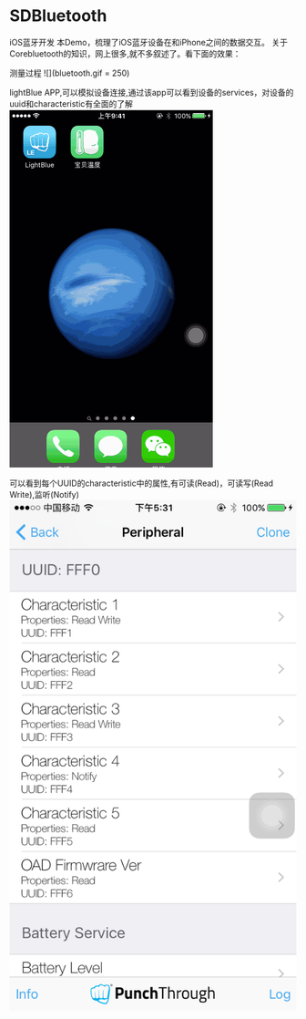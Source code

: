 # SDBluetooth 
iOS蓝牙开发
本Demo，梳理了iOS蓝牙设备在和iPhone之间的数据交互。
关于Corebluetooth的知识，网上很多,就不多叙述了。看下面的效果：

测量过程
![](bluetooth.gif = 250)

lightBlue APP,可以模拟设备连接,通过该app可以看到设备的services，对设备的uuid和characteristic有全面的了解
![](lightblue.gif)

可以看到每个UUID的characteristic中的属性,有可读(Read)，可读写(Read Write),监听(Notify)
![](service_uuid.PNG)